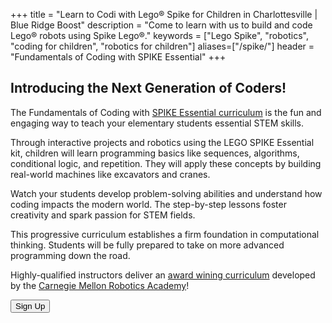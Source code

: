 +++
title = "Learn to Codi with Lego&reg; Spike for Children in Charlottesville | Blue Ridge Boost"
description = "Come to learn with us to build and code Lego&reg; robots using Spike Lego&reg;."
keywords = ["Lego Spike", "robotics",  "coding for children", "robotics for children"]
aliases=["/spike/"]
header = "Fundamentals of Coding with SPIKE Essential"
+++

<p></p>

<div class="container"> 
    <div class="row">
        <div class="col">
            <h2>Introducing the Next Generation of Coders!</h2>
            <p>The Fundamentals of Coding with <a href="https://education.lego.com/en-us/products/lego-education-spike-essential-set/45345/">SPIKE Essential curriculum</a> is the fun and engaging way to teach your elementary students essential STEM skills.</p><p>
            Through interactive projects and robotics using the LEGO SPIKE Essential kit, children will learn programming basics like sequences, algorithms, conditional logic, and repetition. They will apply these concepts by building real-world machines like excavators and cranes.</p><p>
            Watch your students develop problem-solving abilities and understand how coding impacts the modern world. The step-by-step lessons foster creativity and spark passion for STEM fields. </p><p>
            This progressive curriculum establishes a firm foundation in computational thinking. Students will be fully prepared to take on more advanced programming down the road. </p><p>
            Highly-qualified instructors deliver an <a href="https://www.cs2n.org/u/track_progress?id=722">award wining curriculum</a> developed by the <a href="https://www.cmu.edu/roboticsacademy/">Carnegie Mellon Robotics Academy</a>!</p>
            <p><a href="https://fundamentals-of-coding-with-lego-spike.cheddarup.com"><button class="button-8" role="button">Sign Up</button></a></p>
        </div>
    </div>
</div>

